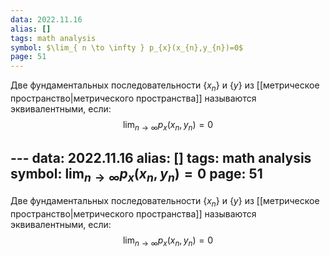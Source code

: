 ```yaml
---
data: 2022.11.16
alias: []
tags: math analysis
symbol: $\lim_{ n \to \infty } p_{x}(x_{n},y_{n})=0$ 
page: 51
---
```

Две фундаментальных последовательности $\left\{ x_{n} \right\}$ и $\left\{ y \right\}$ из [[метрическое пространство|метрического пространства]] называются эквивалентными, если: 
$$\lim_{ n \to \infty } p_{x}(x_{n},y_{n})=0$$

                                                                                                                                                                                                                                                                                                                                                                                                                                                                                                                                                                                                                                                                                                                                                                                                                                                                                                                                                                                                                                                                                                      ---
data: 2022.11.16
alias: []
tags: math analysis
symbol: $\lim_{ n \to \infty } p_{x}(x_{n},y_{n})=0$ 
page: 51
---
Две фундаментальных последовательности $\left\{ x_{n} \right\}$ и $\left\{ y \right\}$ из [[метрическое пространство|метрического пространства]] называются эквивалентными, если: 
$$\lim_{ n \to \infty } p_{x}(x_{n},y_{n})=0$$

